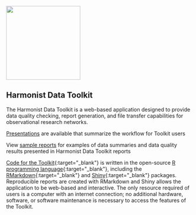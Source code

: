 [<img src="http://dataharmonist.org/logo.png" width="200" />](http://dataharmonist.org)



## Harmonist Data Toolkit

The Harmonist Data Toolkit is a web-based application designed to provide data quality checking, report generation, and file transfer capabilities for observational research networks.

[Presentations](/presentations/overview) are available that summarize the workflow for Toolkit users  

View [sample reports](/pages/reports) for examples of data summaries and data quality results presented in Harmonist Data Toolkit reports

[Code for the Toolkit](https://github.com/IeDEA/Harmonist){:target="_blank"} is written in the open-source [R programming language](https://www.r-project.org/){:target="_blank"}, including the [RMarkdown](https://rmarkdown.rstudio.com/){:target="_blank"} and [Shiny](https://shiny.rstudio.com/){:target="_blank"} packages. Reproducible reports are created with RMarkdown and Shiny allows the application to be web-based and interactive. The only resource required of users is a computer with an internet connection; no additional hardware, software, or software maintenance is necessary to access the features of the Toolkit.

